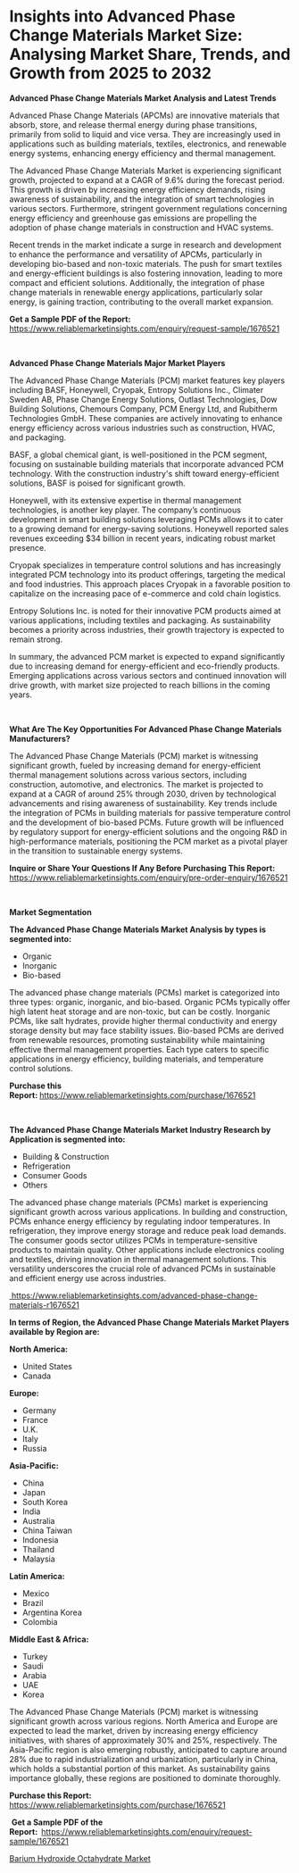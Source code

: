 <p><h1>Insights into Advanced Phase Change Materials Market Size: Analysing Market Share, Trends, and Growth from 2025 to 2032</h1></p><p><strong>Advanced Phase Change Materials Market Analysis and Latest Trends</strong></p>
<p><p>Advanced Phase Change Materials (APCMs) are innovative materials that absorb, store, and release thermal energy during phase transitions, primarily from solid to liquid and vice versa. They are increasingly used in applications such as building materials, textiles, electronics, and renewable energy systems, enhancing energy efficiency and thermal management.</p><p>The Advanced Phase Change Materials Market is experiencing significant growth, projected to expand at a CAGR of 9.6% during the forecast period. This growth is driven by increasing energy efficiency demands, rising awareness of sustainability, and the integration of smart technologies in various sectors. Furthermore, stringent government regulations concerning energy efficiency and greenhouse gas emissions are propelling the adoption of phase change materials in construction and HVAC systems.</p><p>Recent trends in the market indicate a surge in research and development to enhance the performance and versatility of APCMs, particularly in developing bio-based and non-toxic materials. The push for smart textiles and energy-efficient buildings is also fostering innovation, leading to more compact and efficient solutions. Additionally, the integration of phase change materials in renewable energy applications, particularly solar energy, is gaining traction, contributing to the overall market expansion.</p></p>
<p><strong>Get a Sample PDF of the Report:&nbsp;</strong> <a href="https://www.reliablemarketinsights.com/enquiry/request-sample/1676521?utm_campaign=3507&utm_medium=2&utm_source=Github&utm_content=ia&utm_term=31032025&utm_id=advanced-phase-change-materials">https://www.reliablemarketinsights.com/enquiry/request-sample/1676521</a></p>
<p>&nbsp;</p>
<p><strong>Advanced Phase Change Materials Major Market Players</strong></p>
<p><p>The Advanced Phase Change Materials (PCM) market features key players including BASF, Honeywell, Cryopak, Entropy Solutions Inc., Climater Sweden AB, Phase Change Energy Solutions, Outlast Technologies, Dow Building Solutions, Chemours Company, PCM Energy Ltd, and Rubitherm Technologies GmbH. These companies are actively innovating to enhance energy efficiency across various industries such as construction, HVAC, and packaging.</p><p>BASF, a global chemical giant, is well-positioned in the PCM segment, focusing on sustainable building materials that incorporate advanced PCM technology. With the construction industry's shift toward energy-efficient solutions, BASF is poised for significant growth.</p><p>Honeywell, with its extensive expertise in thermal management technologies, is another key player. The company’s continuous development in smart building solutions leveraging PCMs allows it to cater to a growing demand for energy-saving solutions. Honeywell reported sales revenues exceeding $34 billion in recent years, indicating robust market presence.</p><p>Cryopak specializes in temperature control solutions and has increasingly integrated PCM technology into its product offerings, targeting the medical and food industries. This approach places Cryopak in a favorable position to capitalize on the increasing pace of e-commerce and cold chain logistics.</p><p>Entropy Solutions Inc. is noted for their innovative PCM products aimed at various applications, including textiles and packaging. As sustainability becomes a priority across industries, their growth trajectory is expected to remain strong.</p><p>In summary, the advanced PCM market is expected to expand significantly due to increasing demand for energy-efficient and eco-friendly products. Emerging applications across various sectors and continued innovation will drive growth, with market size projected to reach billions in the coming years.</p></p>
<p>&nbsp;</p>
<p><strong>What Are The Key Opportunities For Advanced Phase Change Materials Manufacturers?</strong></p>
<p><p>The Advanced Phase Change Materials (PCM) market is witnessing significant growth, fueled by increasing demand for energy-efficient thermal management solutions across various sectors, including construction, automotive, and electronics. The market is projected to expand at a CAGR of around 25% through 2030, driven by technological advancements and rising awareness of sustainability. Key trends include the integration of PCMs in building materials for passive temperature control and the development of bio-based PCMs. Future growth will be influenced by regulatory support for energy-efficient solutions and the ongoing R&D in high-performance materials, positioning the PCM market as a pivotal player in the transition to sustainable energy systems.</p></p>
<p><strong>Inquire or Share Your Questions If Any Before Purchasing This Report:</strong> <a href="https://www.reliablemarketinsights.com/enquiry/pre-order-enquiry/1676521?utm_campaign=3507&utm_medium=2&utm_source=Github&utm_content=ia&utm_term=31032025&utm_id=advanced-phase-change-materials">https://www.reliablemarketinsights.com/enquiry/pre-order-enquiry/1676521</a></p>
<p>&nbsp;</p>
<p><strong>Market Segmentation</strong></p>
<p><strong>The Advanced Phase Change Materials Market Analysis by types is segmented into:</strong></p>
<p><ul><li>Organic</li><li>Inorganic</li><li>Bio-based</li></ul></p>
<p><p>The advanced phase change materials (PCMs) market is categorized into three types: organic, inorganic, and bio-based. Organic PCMs typically offer high latent heat storage and are non-toxic, but can be costly. Inorganic PCMs, like salt hydrates, provide higher thermal conductivity and energy storage density but may face stability issues. Bio-based PCMs are derived from renewable resources, promoting sustainability while maintaining effective thermal management properties. Each type caters to specific applications in energy efficiency, building materials, and temperature control solutions.</p></p>
<p><strong>Purchase this Report:&nbsp;</strong><a href="https://www.reliablemarketinsights.com/purchase/1676521?utm_campaign=3507&utm_medium=2&utm_source=Github&utm_content=ia&utm_term=31032025&utm_id=advanced-phase-change-materials">https://www.reliablemarketinsights.com/purchase/1676521</a></p>
<p>&nbsp;</p>
<p><strong>The Advanced Phase Change Materials Market Industry Research by Application is segmented into:</strong></p>
<p><ul><li>Building & Construction</li><li>Refrigeration</li><li>Consumer Goods</li><li>Others</li></ul></p>
<p><p>The advanced phase change materials (PCMs) market is experiencing significant growth across various applications. In building and construction, PCMs enhance energy efficiency by regulating indoor temperatures. In refrigeration, they improve energy storage and reduce peak load demands. The consumer goods sector utilizes PCMs in temperature-sensitive products to maintain quality. Other applications include electronics cooling and textiles, driving innovation in thermal management solutions. This versatility underscores the crucial role of advanced PCMs in sustainable and efficient energy use across industries.</p></p>
<p><a href="https://www.reliablemarketinsights.com/advanced-phase-change-materials-r1676521?utm_campaign=3507&utm_medium=2&utm_source=Github&utm_content=ia&utm_term=31032025&utm_id=advanced-phase-change-materials">&nbsp;https://www.reliablemarketinsights.com/advanced-phase-change-materials-r1676521</a></p>
<p><strong>In terms of Region, the Advanced Phase Change Materials Market Players available by Region are:</strong></p>
<p>
    <p> <strong> North America: </strong>
        <ul>
            <li>United States</li>
            <li>Canada</li>
        </ul>
        </p> 
    <p> <strong> Europe: </strong>
        <ul>
            <li>Germany</li>
            <li>France</li>
            <li>U.K.</li>
            <li>Italy</li>
            <li>Russia</li>
        </ul>
        </p> 
    <p> <strong> Asia-Pacific: </strong>
        <ul>
            <li>China</li>
            <li>Japan</li>
            <li>South Korea</li>
            <li>India</li>
            <li>Australia</li>
            <li>China Taiwan</li>
            <li>Indonesia</li>
            <li>Thailand</li>
            <li>Malaysia</li>
        </ul>
        </p> 
    <p> <strong> Latin America: </strong>
        <ul>
            <li>Mexico</li>
            <li>Brazil</li>
            <li>Argentina Korea</li>
            <li>Colombia</li>
        </ul>
        </p> 
    <p> <strong> Middle East & Africa: </strong>
        <ul>
            <li>Turkey</li>
            <li>Saudi</li>
            <li>Arabia</li>
            <li>UAE</li>
            <li>Korea</li>
        </ul>
    </p>
    </p>
<p><p>The Advanced Phase Change Materials (PCM) market is witnessing significant growth across various regions. North America and Europe are expected to lead the market, driven by increasing energy efficiency initiatives, with shares of approximately 30% and 25%, respectively. The Asia-Pacific region is also emerging robustly, anticipated to capture around 28% due to rapid industrialization and urbanization, particularly in China, which holds a substantial portion of this market. As sustainability gains importance globally, these regions are positioned to dominate thoroughly.</p></p>
<p><strong>Purchase this Report: </strong><a href="https://www.reliablemarketinsights.com/purchase/1676521?utm_campaign=3507&utm_medium=2&utm_source=Github&utm_content=ia&utm_term=31032025&utm_id=advanced-phase-change-materials">https://www.reliablemarketinsights.com/purchase/1676521</a></p>
<p>&nbsp;<strong>Get a Sample PDF of the Report:&nbsp;&nbsp;</strong><a href="https://www.reliablemarketinsights.com/enquiry/request-sample/1676521?utm_campaign=3507&utm_medium=2&utm_source=Github&utm_content=ia&utm_term=31032025&utm_id=advanced-phase-change-materials">https://www.reliablemarketinsights.com/enquiry/request-sample/1676521</a></p>
<p><strong></strong></p>
<p><p><a href="https://github.com/kalsirollija/Market-Research-Report-List-1/blob/main/barium-hydroxide-octahydrate-market.md?utm_campaign=3507&utm_medium=2&utm_source=Github&utm_content=ia&utm_term=31032025&utm_id=advanced-phase-change-materials">Barium Hydroxide Octahydrate Market</a></p></p>